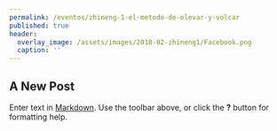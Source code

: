 ```yaml
---
permalink: /eventos/zhineng-1-el-metodo-de-elevar-y-volcar
published: true
header:
  overlay_image: /assets/images/2018-02-zhineng1/Facebook.png
  caption: ''
---
```


## A New Post

Enter text in [Markdown](http://daringfireball.net/projects/markdown/). Use the toolbar above, or click the **?** button for formatting help.
